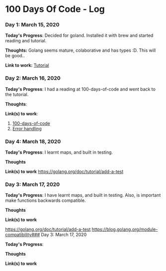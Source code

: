 # 100 Days Of Code - Log

### Day 1: March 15, 2020 

**Today's Progress**: Decided for goland. Installed it with brew and started reading and tutorial.

**Thoughts:** Golang seems mature, colaborative and has types :D. This will be good..

**Link to work:** [Tutorial](https://golang.org/doc/tutorial/)

### Day 2: March 16, 2020 

**Today's Progress**: I had a reading at 100-days-of-code and went back to the tutorial.

**Thoughts**: 

**Link(s) to work**:
1. [100-days-of-code](https://www.100daysofcode.com/resources/)
2. [Error handling](https://golang.org/doc/tutorial/handle-errors)

### Day 4: March 18, 2020 

**Today's Progress**: I learnt maps, and built in testing.

**Thoughts** 

**Link(s) to work**
https://golang.org/doc/tutorial/add-a-test
### Day 3: March 17, 2020 

**Today's Progress**: I have learnt maps, and built in testing. Also, is important make functions backwards compatible.

**Thoughts** 

**Link(s) to work**

https://golang.org/doc/tutorial/add-a-test
https://blog.golang.org/module-compatibility### Day 3: March 17, 2020 

**Today's Progress**: 

**Thoughts** 

**Link(s) to work**